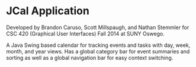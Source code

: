 JCal Application
=========================
Developed by Brandon Caruso, Scott Millspaugh, and Nathan Stemmler for CSC 420 (Graphical User Interfaces) Fall 2014 at SUNY Oswego.

A Java Swing based calendar for tracking events and tasks with day, week, month, and year views. Has a global category bar for event summaries and sorting as well as a global navigation bar for easy context switching.
